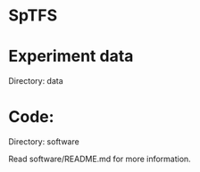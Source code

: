 # SpTFS

# Experiment data

Directory: data

# Code:

Directory: software

Read software/README.md for more information.
